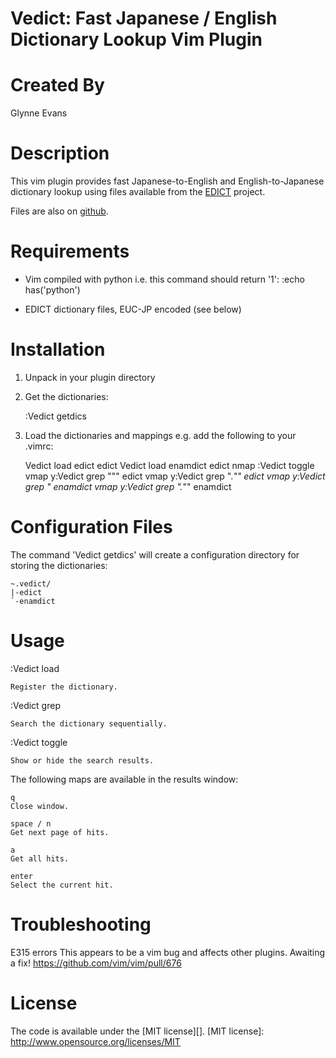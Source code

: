 # Vedict: Fast Japanese / English Dictionary Lookup Vim Plugin

# Created By
Glynne Evans

# Description
This vim plugin provides fast Japanese-to-English and English-to-Japanese
dictionary lookup using files available from the [EDICT][] project.

Files are also on [github][].

[EDICT]: http://www.edrdg.org/jmdict/edict.html

[github]: https://github.com/gglynne/vedict

# Requirements

- Vim compiled with python
  i.e. this command should return '1':
  :echo has('python')

- EDICT dictionary files, EUC-JP encoded (see below)

# Installation

1. Unpack in your plugin directory

2. Get the dictionaries:

    :Vedict getdics

3. Load the dictionaries and mappings e.g. add the following to your .vimrc:
  
    Vedict load edict edict
    Vedict load enamdict edict
    nmap <c-l> :Vedict toggle<cr>
    vmap <c-l> y:Vedict grep "<c-r>"" edict<cr>
    vmap <c-s-l> y:Vedict grep ".*<c-r>"" edict<cr>
    vmap <c-n> y:Vedict grep <c-r>" enamdict<cr>
    vmap <c-s-n> y:Vedict grep ".*<c-r>"" enamdict<cr>

# Configuration Files

The command 'Vedict getdics' will create a configuration directory
for storing the dictionaries:

    ~.vedict/
    |-edict
    `-enamdict

# Usage

:Vedict load <dictionary name> <dictionary type>

    Register the dictionary.

:Vedict grep <search text>  <dictionary name>

    Search the dictionary sequentially.

:Vedict toggle

    Show or hide the search results.
    
The following maps are available in the results window:

    q 
    Close window.
    
    space / n 
    Get next page of hits.
    
    a 
    Get all hits.
        
    enter
    Select the current hit.
    
# Troubleshooting

E315 errors
This appears to be a vim bug and affects other plugins. Awaiting a fix!
https://github.com/vim/vim/pull/676

# License
The code is available under the [MIT license][]. 
[MIT license]: http://www.opensource.org/licenses/MIT
